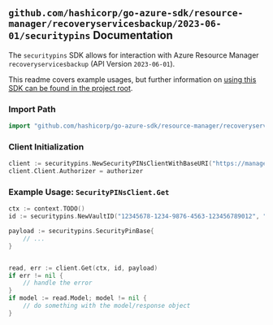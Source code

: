 
## `github.com/hashicorp/go-azure-sdk/resource-manager/recoveryservicesbackup/2023-06-01/securitypins` Documentation

The `securitypins` SDK allows for interaction with Azure Resource Manager `recoveryservicesbackup` (API Version `2023-06-01`).

This readme covers example usages, but further information on [using this SDK can be found in the project root](https://github.com/hashicorp/go-azure-sdk/tree/main/docs).

### Import Path

```go
import "github.com/hashicorp/go-azure-sdk/resource-manager/recoveryservicesbackup/2023-06-01/securitypins"
```


### Client Initialization

```go
client := securitypins.NewSecurityPINsClientWithBaseURI("https://management.azure.com")
client.Client.Authorizer = authorizer
```


### Example Usage: `SecurityPINsClient.Get`

```go
ctx := context.TODO()
id := securitypins.NewVaultID("12345678-1234-9876-4563-123456789012", "example-resource-group", "vaultName")

payload := securitypins.SecurityPinBase{
	// ...
}


read, err := client.Get(ctx, id, payload)
if err != nil {
	// handle the error
}
if model := read.Model; model != nil {
	// do something with the model/response object
}
```
